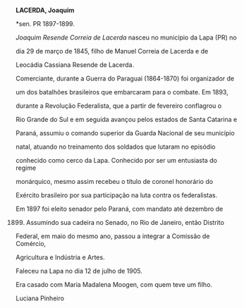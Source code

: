 **LACERDA, Joaquim**



\*sen. PR 1897-1899.



*Joaquim Resende Correia de Lacerda* nasceu no município da Lapa (PR) no

dia 29 de março de 1845, filho de Manuel Correia de Lacerda e de

Leocádia Cassiana Resende de Lacerda.



Comerciante, durante a Guerra do Paraguai (1864-1870) foi organizador de

um dos batalhões brasileiros que embarcaram para o combate. Em 1893,

durante a Revolução Federalista, que a partir de fevereiro conflagrou o

Rio Grande do Sul e em seguida avançou pelos estados de Santa Catarina e

Paraná, assumiu o comando superior da Guarda Nacional de seu município

natal, atuando no treinamento dos soldados que lutaram no episódio

conhecido como cerco da Lapa. Conhecido por ser um entusiasta do regime

monárquico, mesmo assim recebeu o título de coronel honorário do

Exército brasileiro por sua participação na luta contra os federalistas.



Em 1897 foi eleito senador pelo Paraná, com mandato até dezembro de

1899. Assumindo sua cadeira no Senado, no Rio de Janeiro, então Distrito

Federal, em maio do mesmo ano, passou a integrar a Comissão de Comércio,

Agricultura e Indústria e Artes.



Faleceu na Lapa no dia 12 de julho de 1905.



Era casado com Maria Madalena Moogen, com quem teve um filho.



Luciana Pinheiro



